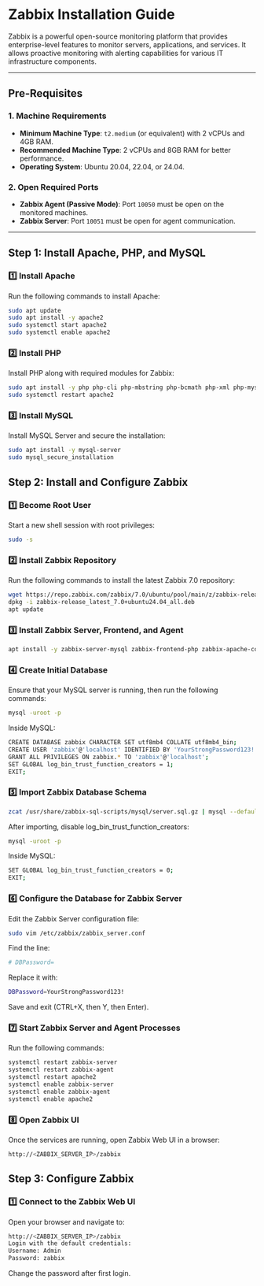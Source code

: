 # Zabbix Installation Guide

Zabbix is a powerful open-source monitoring platform that provides enterprise-level features to monitor servers, applications, and services. It allows proactive monitoring with alerting capabilities for various IT infrastructure components.

---

## **Pre-Requisites**

### **1. Machine Requirements**
- **Minimum Machine Type**: `t2.medium` (or equivalent) with 2 vCPUs and 4GB RAM.
- **Recommended Machine Type**: 2 vCPUs and 8GB RAM for better performance.
- **Operating System**: Ubuntu 20.04, 22.04, or 24.04.

### **2. Open Required Ports**
- **Zabbix Agent (Passive Mode)**: Port `10050` must be open on the monitored machines.
- **Zabbix Server**: Port `10051` must be open for agent communication.

---

## **Step 1: Install Apache, PHP, and MySQL**

### **1️⃣ Install Apache**
Run the following commands to install Apache:
```bash
sudo apt update
sudo apt install -y apache2
sudo systemctl start apache2
sudo systemctl enable apache2
```
### **2️⃣ Install PHP**
Install PHP along with required modules for Zabbix:
```bash
sudo apt install -y php php-cli php-mbstring php-bcmath php-xml php-mysql libapache2-mod-php
sudo systemctl restart apache2
```
### **3️⃣ Install MySQL**
Install MySQL Server and secure the installation:
```bash
sudo apt install -y mysql-server
sudo mysql_secure_installation
```
## **Step 2: Install and Configure Zabbix**
### **1️⃣ Become Root User**
Start a new shell session with root privileges:
```bash
sudo -s
```

### **2️⃣ Install Zabbix Repository**
Run the following commands to install the latest Zabbix 7.0 repository:
```bash
wget https://repo.zabbix.com/zabbix/7.0/ubuntu/pool/main/z/zabbix-release/zabbix-release_latest_7.0+ubuntu24.04_all.deb
dpkg -i zabbix-release_latest_7.0+ubuntu24.04_all.deb
apt update
```

### **3️⃣ Install Zabbix Server, Frontend, and Agent**
```bash
apt install -y zabbix-server-mysql zabbix-frontend-php zabbix-apache-conf zabbix-sql-scripts zabbix-agent
```

### **4️⃣ Create Initial Database**
Ensure that your MySQL server is running, then run the following commands:
```bash
mysql -uroot -p
```

Inside MySQL:
```bash
CREATE DATABASE zabbix CHARACTER SET utf8mb4 COLLATE utf8mb4_bin;
CREATE USER 'zabbix'@'localhost' IDENTIFIED BY 'YourStrongPassword123!';
GRANT ALL PRIVILEGES ON zabbix.* TO 'zabbix'@'localhost';
SET GLOBAL log_bin_trust_function_creators = 1;
EXIT;
```

### **5️⃣ Import Zabbix Database Schema**
```bash
zcat /usr/share/zabbix-sql-scripts/mysql/server.sql.gz | mysql --default-character-set=utf8mb4 -uzabbix -p zabbix
```

After importing, disable log_bin_trust_function_creators:
```bash
mysql -uroot -p
```

Inside MySQL:
```bash
SET GLOBAL log_bin_trust_function_creators = 0;
EXIT;
```

### **6️⃣ Configure the Database for Zabbix Server**
Edit the Zabbix Server configuration file:
```bash
sudo vim /etc/zabbix/zabbix_server.conf
```
Find the line:
```bash
# DBPassword=
```
Replace it with:
```bash
DBPassword=YourStrongPassword123!
```
Save and exit (CTRL+X, then Y, then Enter).

### **7️⃣ Start Zabbix Server and Agent Processes**
Run the following commands:
```bash
systemctl restart zabbix-server
systemctl restart zabbix-agent
systemctl restart apache2
systemctl enable zabbix-server
systemctl enable zabbix-agent
systemctl enable apache2
```

### **8️⃣ Open Zabbix UI**
Once the services are running, open Zabbix Web UI in a browser:
```bash
http://<ZABBIX_SERVER_IP>/zabbix
```

## **Step 3: Configure Zabbix**
### **1️⃣ Connect to the Zabbix Web UI**
Open your browser and navigate to:
```bash
http://<ZABBIX_SERVER_IP>/zabbix
Login with the default credentials:
Username: Admin
Password: zabbix
```
Change the password after first login.

